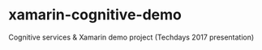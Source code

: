 # xamarin-cognitive-demo
Cognitive services &amp; Xamarin demo project (Techdays 2017 presentation)
